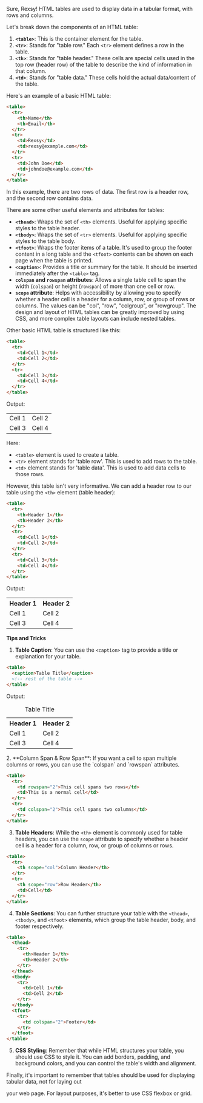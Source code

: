Sure, Rexsy! HTML tables are used to display data in a tabular format, with rows and columns.

Let's break down the components of an HTML table:

1. **`<table>`**: This is the container element for the table.
2. **`<tr>`**: Stands for "table row." Each `<tr>` element defines a row in the table.
3. **`<th>`**: Stands for "table header." These cells are special cells used in the top row (header row) of the table to describe the kind of information in that column.
4. **`<td>`**: Stands for "table data." These cells hold the actual data/content of the table.

Here's an example of a basic HTML table:

```html
<table>
  <tr>
    <th>Name</th>
    <th>Email</th>
  </tr>
  <tr>
    <td>Rexsy</td>
    <td>rexsy@example.com</td>
  </tr>
  <tr>
    <td>John Doe</td>
    <td>johndoe@example.com</td>
  </tr>
</table>
```

In this example, there are two rows of data. The first row is a header row, and the second row contains data.

There are some other useful elements and attributes for tables:

- **`<thead>`**: Wraps the set of `<th>` elements. Useful for applying specific styles to the table header.
- **`<tbody>`**: Wraps the set of `<tr>` elements. Useful for applying specific styles to the table body.
- **`<tfoot>`**: Wraps the footer items of a table. It's used to group the footer content in a long table and the `<tfoot>` contents can be shown on each page when the table is printed.
- **`<caption>`**: Provides a title or summary for the table. It should be inserted immediately after the `<table>` tag.
- **`colspan` and `rowspan` attributes**: Allows a single table cell to span the width (`colspan`) or height (`rowspan`) of more than one cell or row. 
- **`scope` attribute**: Helps with accessibility by allowing you to specify whether a header cell is a header for a column, row, or group of rows or columns. The values can be "col", "row", "colgroup", or "rowgroup".
The design and layout of HTML tables can be greatly improved by using CSS, and more complex table layouts can include nested tables.

Other basic HTML table is structured like this:

```html
<table>
  <tr>
    <td>Cell 1</td>
    <td>Cell 2</td>
  </tr>
  <tr>
    <td>Cell 3</td>
    <td>Cell 4</td>
  </tr>
</table>
```
Output:

<table>
  <tr>
    <td>Cell 1</td>
    <td>Cell 2</td>
  </tr>
  <tr>
    <td>Cell 3</td>
    <td>Cell 4</td>
  </tr>
</table>

Here:
- `<table>` element is used to create a table.
- `<tr>` element stands for 'table row'. This is used to add rows to the table.
- `<td>` element stands for 'table data'. This is used to add data cells to those rows. 

However, this table isn't very informative. We can add a header row to our table using the `<th>` element (table header):

```html
<table>
  <tr>
    <th>Header 1</th>
    <th>Header 2</th>
  </tr>
  <tr>
    <td>Cell 1</td>
    <td>Cell 2</td>
  </tr>
  <tr>
    <td>Cell 3</td>
    <td>Cell 4</td>
  </tr>
</table>
```
Output:
<table>
  <tr>
    <th>Header 1</th>
    <th>Header 2</th>
  </tr>
  <tr>
    <td>Cell 1</td>
    <td>Cell 2</td>
  </tr>
  <tr>
    <td>Cell 3</td>
    <td>Cell 4</td>
  </tr>
</table>

**Tips and Tricks**
1. **Table Caption**: You can use the `<caption>` tag to provide a title or explanation for your table.

```html
<table>
  <caption>Table Title</caption>
  <!-- rest of the table -->
</table>
```
Output:
<table>
  <caption>Table Title</caption>
  <tr>
    <th>Header 1</th>
    <th>Header 2</th>
  </tr>
  <tr>
    <td>Cell 1</td>
    <td>Cell 2</td>
  </tr>
  <tr>
    <td>Cell 3</td>
    <td>Cell 4</td>
  </tr>
</table>
2. **Column Span & Row Span**: If you want a cell to span multiple columns or rows, you can use the `colspan` and `rowspan` attributes.

```html
<table>
  <tr>
    <td rowspan="2">This cell spans two rows</td>
    <td>This is a normal cell</td>
  </tr>
  <tr>
    <td colspan="2">This cell spans two columns</td>
  </tr>
</table>
```
3. **Table Headers**: While the `<th>` element is commonly used for table headers, you can use the `scope` attribute to specify whether a header cell is a header for a column, row, or group of columns or rows.

```html
<table>
  <tr>
    <th scope="col">Column Header</th>
  </tr>
  <tr>
    <th scope="row">Row Header</th>
    <td>Cell</td>
  </tr>
</table>
```

4. **Table Sections**: You can further structure your table with the `<thead>`, `<tbody>`, and `<tfoot>` elements, which group the table header, body, and footer respectively.

```html
<table>
  <thead>
    <tr>
      <th>Header 1</th>
      <th>Header 2</th>
    </tr>
  </thead>
  <tbody>
    <tr>
      <td>Cell 1</td>
      <td>Cell 2</td>
    </tr>
  </tbody>
  <tfoot>
    <tr>
      <td colspan="2">Footer</td>
    </tr>
  </tfoot>
</table>
```

5. **CSS Styling**: Remember that while HTML structures your table, you should use CSS to style it. You can add borders, padding, and background colors, and you can control the table's width and alignment.

Finally, it's important to remember that tables should be used for displaying tabular data, not for laying out

 your web page. For layout purposes, it's better to use CSS flexbox or grid.